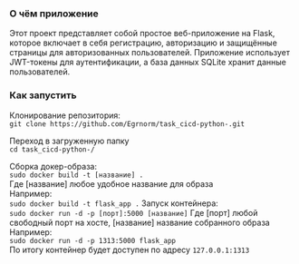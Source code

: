 ### О чём приложение
Этот проект представляет собой простое веб-приложение на Flask, которое включает в себя регистрацию, авторизацию и защищённые страницы для авторизованных пользователей.
Приложение использует JWT-токены для аутентификации, а база данных SQLite хранит данные пользователей.
  
### Как запустить

Клонирование репозитория:    
`git clone https://github.com/Egrnorm/task_cicd-python-.git`  
  
Переход в загруженную папку  
`cd task_cicd-python-/`  
  
Сборка докер-образа:  
`sudo docker build -t [название] .`  
Где [название] любое удобное название для образа  
Например:  
`sudo docker build -t flask_app .` 
Запуск контейнера:  
`sudo docker run -d -p [порт]:5000 [название]` 
Где [порт] любой свободный порт на хосте, [название] название собранного образа  
Например:  
`sudo docker run -d -p 1313:5000 flask_app`  
По итогу контейнер будет доступен по адресу `127.0.0.1:1313`


